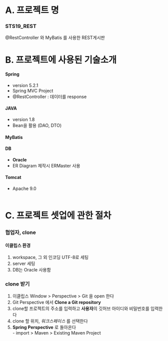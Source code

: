 # A. 프로젝트 명
### STS19_REST
@RestController 와 MyBatis 를 사용한 REST게시판

# B. 프로젝트에 사용된 기술소개
#### Spring
  - version 5.2.1
  - Spring MVC Project
  - @RestController : 데이터를 response
#### JAVA
  - version 1.8
  - Bean을 활용 (DAO, DTO)
#### MyBatis
#### DB
  - **Oracle**
  - ER Diagram 제작시 ERMaster 사용
#### Tomcat
  + Apache 9.0
<br><br>
# C. 프로젝트 셋업에 관한 절차
### 협업자, clone

#### 이클립스 환경
1. workspace, 그 외 인코딩 UTF-8로 세팅
2. server 세팅
3. DB는 Oracle 사용함

### clone 받기

1. 이클립스 Window > Perspective > Git 을 open 한다
2. Git Perspective 에서 **Clone a Git repository**
3. clone할 프로젝트의 주소를 입력하고 **사용자**의 깃허브 아이디와 비밀번호를 입력한다
4. clone 할 위치, *워크스페이스* 를 선택한다
5. **Spring Perspective** 로 돌아온다
  <br>- import > Maven > Existing Maven Project

